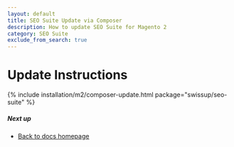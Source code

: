 ```yaml
---
layout: default
title: SEO Suite Update via Composer
description: How to update SEO Suite for Magento 2
category: SEO Suite
exclude_from_search: true
---
```


# Update Instructions

{% include installation/m2/composer-update.html package="swissup/seo-suite" %}

##### Next up

 -  [Back to docs homepage](/m2/extensions/seo-suite)
